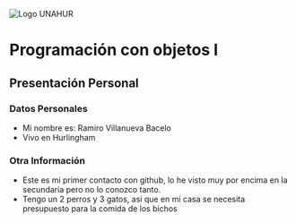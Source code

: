 ![Logo UNAHUR](./UNAHUR.png)

# Programación con objetos I
## Presentación Personal

### Datos Personales
- Mi nombre es: Ramiro Villanueva Bacelo
- Vivo en Hurlingham


### Otra Información
- Este es mi primer contacto con github, lo he visto muy por encima en la secundaria pero no lo conozco tanto.
- Tengo un 2 perros y 3 gatos, asi que en mi casa se necesita presupuesto para la comida de los bichos

